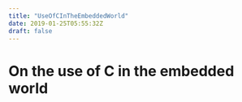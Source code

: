 ```yaml
---
title: "UseOfCInTheEmbeddedWorld"
date: 2019-01-25T05:55:32Z
draft: false
---
```


# On the use of C in the embedded world

